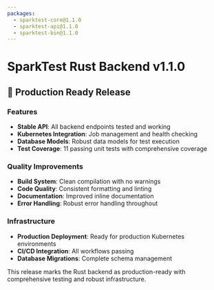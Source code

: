 ```yaml
---
packages:
  - sparktest-core@1.1.0
  - sparktest-api@1.1.0  
  - sparktest-bin@1.1.0
---
```


# SparkTest Rust Backend v1.1.0

## 🚀 Production Ready Release

### Features
- **Stable API**: All backend endpoints tested and working
- **Kubernetes Integration**: Job management and health checking
- **Database Models**: Robust data models for test execution
- **Test Coverage**: 11 passing unit tests with comprehensive coverage

### Quality Improvements  
- **Build System**: Clean compilation with no warnings
- **Code Quality**: Consistent formatting and linting
- **Documentation**: Improved inline documentation
- **Error Handling**: Robust error handling throughout

### Infrastructure
- **Production Deployment**: Ready for production Kubernetes environments
- **CI/CD Integration**: All workflows passing
- **Database Migrations**: Complete schema management

This release marks the Rust backend as production-ready with comprehensive testing and robust infrastructure.

